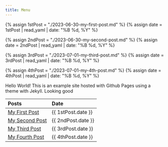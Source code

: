 ```yaml
---
title: Menu
---
```

{% assign 1stPost = "./2023-06-30-my-first-post.md" %}
{% assign date = 1stPost | read_yaml | date: "%B %d, %Y" %}

{% assign 2ndPost = "./2023-06-30-my-second-post.md" %}
{% assign date = 2ndPost | read_yaml | date: "%B %d, %Y" %}

{% assign 3rdPost = "./2023-07-01-my-third-post.md" %}
{% assign date = 3rdPost | read_yaml | date: "%B %d, %Y" %}

{% assign 4thPost = "./2023-07-01-my-4th-post.md" %}
{% assign date = 4thPost | read_yaml | date: "%B %d, %Y" %}



Hello World! This is an example site hosted with Github Pages using a theme with Jekyll.
Looking good


|Posts | Date|
|:-        |:-      |
|[My First Post](./2023-06-30-my-first-post.html)|    {{ 1stPost.date }}|
|[My Second Post](./2023-06-30-my-second-post.html)|  {{ 2ndPost.date }}  |
|[My Third Post](./2023-06-30-my-third-post.html)|  {{ 3rdPost.date }}  |
|[My Fourth Post](./2023-06-30-my-4th-post.html)|  {{ 4thPost.date }}  |
